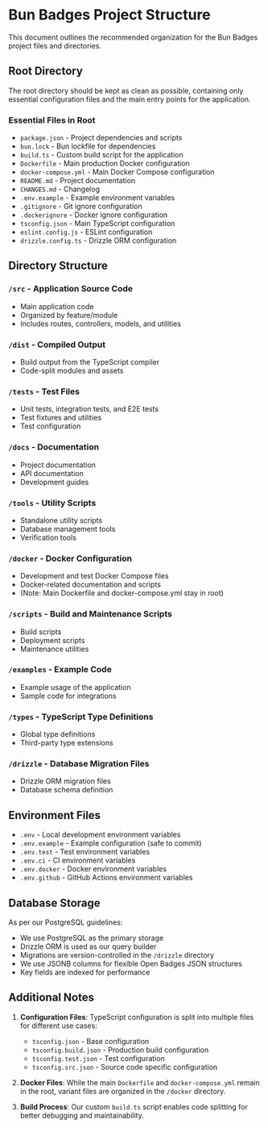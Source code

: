 # Bun Badges Project Structure

This document outlines the recommended organization for the Bun Badges project files and directories.

## Root Directory

The root directory should be kept as clean as possible, containing only essential configuration files and the main entry points for the application.

### Essential Files in Root

- `package.json` - Project dependencies and scripts
- `bun.lock` - Bun lockfile for dependencies
- `build.ts` - Custom build script for the application
- `Dockerfile` - Main production Docker configuration
- `docker-compose.yml` - Main Docker Compose configuration
- `README.md` - Project documentation
- `CHANGES.md` - Changelog
- `.env.example` - Example environment variables
- `.gitignore` - Git ignore configuration
- `.dockerignore` - Docker ignore configuration
- `tsconfig.json` - Main TypeScript configuration
- `eslint.config.js` - ESLint configuration
- `drizzle.config.ts` - Drizzle ORM configuration

## Directory Structure

### `/src` - Application Source Code

- Main application code
- Organized by feature/module
- Includes routes, controllers, models, and utilities

### `/dist` - Compiled Output

- Build output from the TypeScript compiler
- Code-split modules and assets

### `/tests` - Test Files

- Unit tests, integration tests, and E2E tests
- Test fixtures and utilities
- Test configuration

### `/docs` - Documentation

- Project documentation
- API documentation
- Development guides

### `/tools` - Utility Scripts

- Standalone utility scripts
- Database management tools
- Verification tools

### `/docker` - Docker Configuration

- Development and test Docker Compose files
- Docker-related documentation and scripts
- (Note: Main Dockerfile and docker-compose.yml stay in root)

### `/scripts` - Build and Maintenance Scripts

- Build scripts
- Deployment scripts
- Maintenance utilities

### `/examples` - Example Code

- Example usage of the application
- Sample code for integrations

### `/types` - TypeScript Type Definitions

- Global type definitions
- Third-party type extensions

### `/drizzle` - Database Migration Files

- Drizzle ORM migration files
- Database schema definition

## Environment Files

- `.env` - Local development environment variables
- `.env.example` - Example configuration (safe to commit)
- `.env.test` - Test environment variables
- `.env.ci` - CI environment variables
- `.env.docker` - Docker environment variables
- `.env.github` - GitHub Actions environment variables

## Database Storage

As per our PostgreSQL guidelines:

- We use PostgreSQL as the primary storage
- Drizzle ORM is used as our query builder
- Migrations are version-controlled in the `/drizzle` directory
- We use JSONB columns for flexible Open Badges JSON structures
- Key fields are indexed for performance

## Additional Notes

1. **Configuration Files**: TypeScript configuration is split into multiple files for different use cases:
   - `tsconfig.json` - Base configuration
   - `tsconfig.build.json` - Production build configuration
   - `tsconfig.test.json` - Test configuration
   - `tsconfig.src.json` - Source code specific configuration

2. **Docker Files**: While the main `Dockerfile` and `docker-compose.yml` remain in the root, variant files are organized in the `/docker` directory.

3. **Build Process**: Our custom `build.ts` script enables code splitting for better debugging and maintainability. 